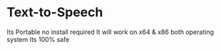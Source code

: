 # Text-to-Speech
Its Portable no install required 
It will work on x64 & x86 both operating system
Its 100% safe
